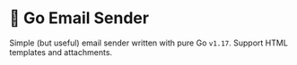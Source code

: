 # 📮 Go Email Sender

Simple (but useful) email sender written with pure Go `v1.17`. Support HTML templates and attachments.

